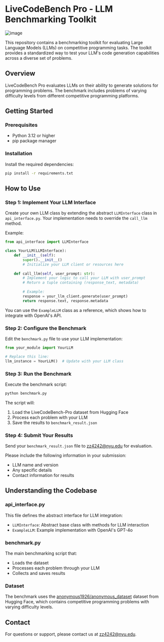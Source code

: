 # LiveCodeBench Pro - LLM Benchmarking Toolkit

![image](https://github.com/user-attachments/assets/3a7ace9a-ffb8-484c-83b2-96aa9037e846)


This repository contains a benchmarking toolkit for evaluating Large Language Models (LLMs) on competitive programming tasks. The toolkit provides a standardized way to test your LLM's code generation capabilities across a diverse set of problems.

## Overview

LiveCodeBench Pro evaluates LLMs on their ability to generate solutions for programming problems. The benchmark includes problems of varying difficulty levels from different competitive programming platforms.

## Getting Started

### Prerequisites

- Python 3.12 or higher
- pip package manager

### Installation

Install the required dependencies:
   ```bash
   pip install -r requirements.txt
   ```

## How to Use

### Step 1: Implement Your LLM Interface

Create your own LLM class by extending the abstract `LLMInterface` class in `api_interface.py`. Your implementation needs to override the `call_llm` method.

Example:
```python
from api_interface import LLMInterface

class YourLLM(LLMInterface):
    def __init__(self):
        super().__init__()
        # Initialize your LLM client or resources here
        
    def call_llm(self, user_prompt: str):
        # Implement your logic to call your LLM with user_prompt
        # Return a tuple containing (response_text, metadata)
        
        # Example:
        response = your_llm_client.generate(user_prompt)
        return response.text, response.metadata
```

You can use the `ExampleLLM` class as a reference, which shows how to integrate with OpenAI's API.

### Step 2: Configure the Benchmark

Edit the `benchmark.py` file to use your LLM implementation:

```python
from your_module import YourLLM

# Replace this line:
llm_instance = YourLLM()  # Update with your LLM class
```

### Step 3: Run the Benchmark

Execute the benchmark script:

```bash
python benchmark.py
```

The script will:
1. Load the LiveCodeBench-Pro dataset from Hugging Face
2. Process each problem with your LLM
3. Save the results to `benchmark_result.json`

### Step 4: Submit Your Results

Send your `benchmark_result.json` file to zz4242@nyu.edu for evaluation.

Please include the following information in your submission:
- LLM name and version
- Any specific details
- Contact information for results

## Understanding the Codebase

### api_interface.py

This file defines the abstract interface for LLM integration:
- `LLMInterface`: Abstract base class with methods for LLM interaction
- `ExampleLLM`: Example implementation with OpenAI's GPT-4o

### benchmark.py

The main benchmarking script that:
- Loads the dataset
- Processes each problem through your LLM
- Collects and saves results

### Dataset

The benchmark uses the [anonymous1926/anonymous_dataset](https://huggingface.co/datasets/anonymous1926/anonymous_dataset/) dataset from Hugging Face, which contains competitive programming problems with varying difficulty levels.



## Contact

For questions or support, please contact us at zz4242@nyu.edu.
